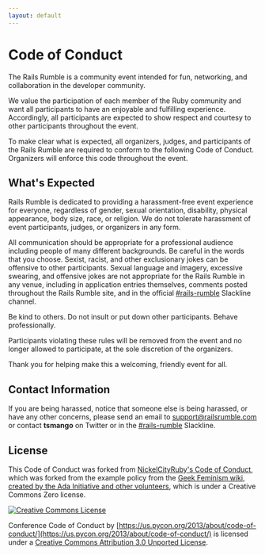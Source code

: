```yaml
---
layout: default
---
```


# Code of Conduct

The Rails Rumble is a community event intended for fun, networking, and collaboration in the developer community.

We value the participation of each member of the Ruby community and want all participants to have an enjoyable and fulfilling experience. Accordingly, all participants are expected to show respect and courtesy to other participants throughout the event.

To make clear what is expected, all organizers, judges, and participants of the Rails Rumble are required to conform to the following Code of Conduct. Organizers will enforce this code throughout the event.

## What's Expected

Rails Rumble is dedicated to providing a harassment-free event experience for everyone, regardless of gender, sexual orientation, disability, physical appearance, body size, race, or religion. We do not tolerate harassment of event participants, judges, or organizers in any form.

All communication should be appropriate for a professional audience including people of many different backgrounds. Be careful in the words that you choose. Sexist, racist, and other exclusionary jokes can be offensive to other participants. Sexual language and imagery, excessive swearing, and offensive jokes are not appropriate for the Rails Rumble in any venue, including in application entries themselves, comments posted throughout the Rails Rumble site, and in the official [#rails-rumble](https://slackline.io/shared_channels/rails-rumble) Slackline channel.

Be kind to others. Do not insult or put down other participants. Behave professionally.

Participants violating these rules will be removed from the event and no longer allowed to participate, at the sole discretion of the organizers.

Thank you for helping make this a welcoming, friendly event for all.

## Contact Information

If you are being harassed, notice that someone else is being harassed, or have any other concerns, please send an email to [support@railsrumble.com](mailto:support@railsrumble.com) or contact **tsmango** on Twitter or in the [#rails-rumble](https://slackline.io/shared_channels/rails-rumble) Slackline.

## License

This Code of Conduct was forked from [NickelCityRuby's Code of Conduct](https://github.com/nickelcityruby/code-of-conduct/blob/master/code_of_conduct.md), which was forked from the example policy from the [Geek Feminism wiki, created by the Ada Initiative and other volunteers](http://geekfeminism.wikia.com/wiki/Conference_anti-harassment/Policy), which is under a Creative Commons Zero license.

[![Creative Commons License](http://i.creativecommons.org/l/by/3.0/88x31.png)](http://creativecommons.org/licenses/by/3.0/)

Conference Code of Conduct by [https://us.pycon.org/2013/about/code-of-conduct/](https://us.pycon.org/2013/about/code-of-conduct/) is licensed under a [Creative Commons Attribution 3.0 Unported License](http://creativecommons.org/licenses/by/3.0/).

